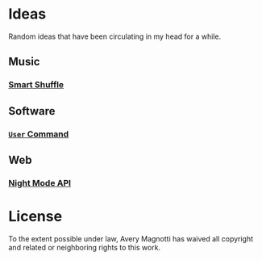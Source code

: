 # Ideas

Random ideas that have been circulating in my head for a while.

## Music

### [Smart Shuffle](music/smart-shuffle)

## Software

### [`User` Command](software/user-command)

## Web

### [Night Mode API](web/night-mode-api)

# License

To the extent possible under law, Avery Magnotti has waived all copyright and related or neighboring rights to this work.
